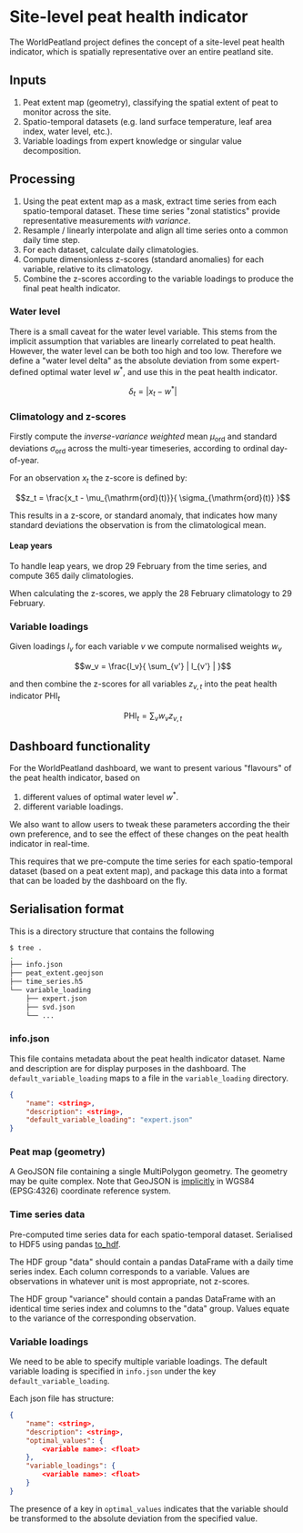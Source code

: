 # Site-level peat health indicator

The WorldPeatland project defines the concept of a site-level peat health indicator,
which is spatially representative over an entire peatland site.

## Inputs

1. Peat extent map (geometry), classifying the spatial extent of peat to monitor across the site.
2. Spatio-temporal datasets (e.g. land surface temperature, leaf area index, water level, etc.).
3. Variable loadings from expert knowledge or singular value decomposition.

## Processing

1. Using the peat extent map as a mask, extract time series from each spatio-temporal dataset.
   These time series "zonal statistics" provide representative measurements *with variance*.
2. Resample / linearly interpolate and align all time series onto a common daily time step.
3. For each dataset, calculate daily climatologies.
4. Compute dimensionless z-scores (standard anomalies) for each variable, relative to its climatology.
5. Combine the z-scores according to the variable loadings to produce the final peat health indicator.

### Water level

There is a small caveat for the water level variable.
This stems from the implicit assumption that variables are linearly correlated to peat health.
However, the water level can be both too high and too low.
Therefore we define a "water level delta" as the absolute deviation from some expert-defined optimal water level $w^*$,
and use this in the peat health indicator.

```math
\delta_t = | x_t - w^* |
```

### Climatology and z-scores

Firstly compute the *inverse-variance weighted* mean $\mu_{\mathrm{ord}}$
and standard deviations $\sigma_{\mathrm{ord}}$
across the multi-year timeseries,
according to ordinal day-of-year.

For an observation $x_t$ the z-score is defined by:

```math
z_t = \frac{x_t - \mu_{\mathrm{ord}(t)}}{ \sigma_{\mathrm{ord}(t)} }
```

This results in a z-score, or standard anomaly, that indicates how many standard deviations the observation is
from the climatological mean.

#### Leap years

To handle leap years, we drop 29 February from the time series,
and compute 365 daily climatologies.

When calculating the z-scores, we apply the 28 February climatology to 29 February.

### Variable loadings

Given loadings $l_v$ for each variable $v$ we compute normalised weights $w_v$

```math
w_v = \frac{l_v}{ \sum_{v'} | l_{v'} | }
```

and then combine the z-scores for all variables $z_{v, t}$ into the peat health indicator $\mathrm{PHI}_t$

```math
\mathrm{PHI}_t = \sum_v w_v z_{v, t}
```

## Dashboard functionality

For the WorldPeatland dashboard, we want to present various "flavours" of the peat health indicator, based on 

1. different values of optimal water level $w^*$. 
2. different variable loadings.

We also want to allow users to tweak these parameters according the their own preference,
and to see the effect of these changes on the peat health indicator in real-time.

This requires that we pre-compute the time series for each spatio-temporal dataset (based on a peat extent map),
and package this data into a format that can be loaded by the dashboard on the fly.

## Serialisation format

This is a directory structure that contains the following

```bash
$ tree .
.
├── info.json
├── peat_extent.geojson
├── time_series.h5
└── variable_loading
    ├── expert.json
    ├── svd.json
    └── ...
```

### info.json

This file contains metadata about the peat health indicator dataset.
Name and description are for display purposes in the dashboard.
The `default_variable_loading` maps to a file in the `variable_loading` directory.

```json
{
    "name": <string>,
    "description": <string>,
    "default_variable_loading": "expert.json"
}
```

### Peat map (geometry)

A GeoJSON file containing a single MultiPolygon geometry.
The geometry may be quite complex.
Note that GeoJSON is [implicitly](https://datatracker.ietf.org/doc/html/rfc7946#section-4) in WGS84 (EPSG:4326) coordinate reference system.

### Time series data

Pre-computed time series data for each spatio-temporal dataset.
Serialised to HDF5 using pandas [to_hdf](https://pandas.pydata.org/docs/reference/api/pandas.DataFrame.to_hdf.html).

The HDF group "data" should contain a pandas DataFrame with a daily time series index. 
Each column corresponds to a variable.
Values are observations in whatever unit is most appropriate, not z-scores.

The HDF group "variance" should contain a pandas DataFrame with an identical time series index and columns to the "data" group.
Values equate to the variance of the corresponding observation.

### Variable loadings

We need to be able to specify multiple variable loadings.
The default variable loading is specified in `info.json` under the key `default_variable_loading`.

Each json file has structure:

```json
{
    "name": <string>,
    "description": <string>,
    "optimal_values": {
        <variable name>: <float>
    },
    "variable_loadings": {
        <variable name>: <float>
    }
}
```

The presence of a key in `optimal_values` indicates that the variable should be transformed to the absolute deviation from the specified value.
